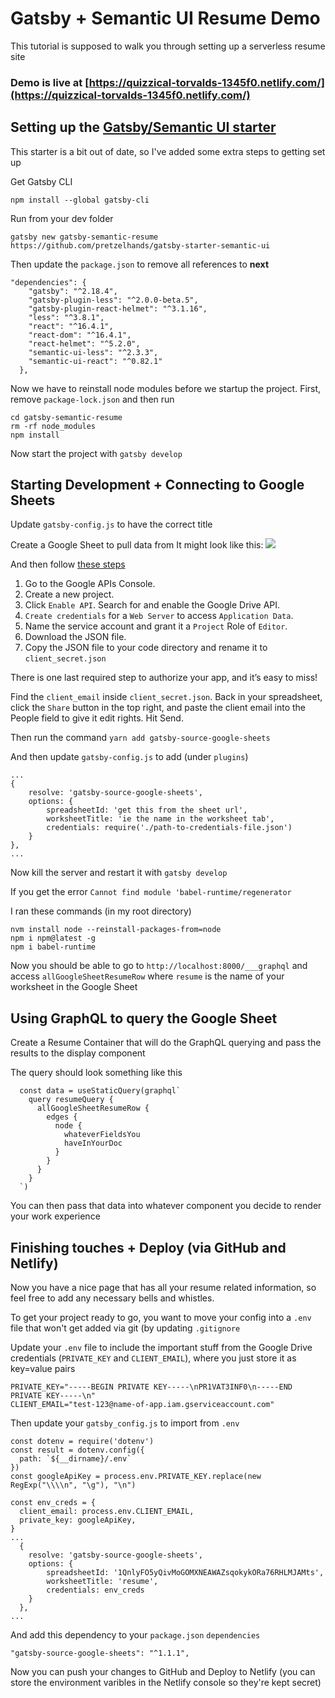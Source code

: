 # Gatsby + Semantic UI Resume Demo

This tutorial is supposed to walk you through setting up a serverless resume site

### Demo is live at [https://quizzical-torvalds-1345f0.netlify.com/](https://quizzical-torvalds-1345f0.netlify.com/)

## Setting up the [Gatsby/Semantic UI starter](https://github.com/pretzelhands/gatsby-starter-semantic-ui)

This starter is a bit out of date, so I've added some extra steps to getting set up

Get Gatsby CLI

`npm install --global gatsby-cli`

Run from your dev folder

`gatsby new gatsby-semantic-resume https://github.com/pretzelhands/gatsby-starter-semantic-ui`

Then update the `package.json` to remove all references to **next**

```  
"dependencies": {
    "gatsby": "^2.18.4",
    "gatsby-plugin-less": "^2.0.0-beta.5",
    "gatsby-plugin-react-helmet": "^3.1.16",
    "less": "^3.8.1",
    "react": "^16.4.1",
    "react-dom": "^16.4.1",
    "react-helmet": "^5.2.0",
    "semantic-ui-less": "^2.3.3",
    "semantic-ui-react": "^0.82.1"
  },
```  
  
Now we have to reinstall node modules before we startup the project. First, remove `package-lock.json` and then run

```
cd gatsby-semantic-resume
rm -rf node_modules
npm install
```

Now start the project with `gatsby develop`

## Starting Development + Connecting to Google Sheets

Update `gatsby-config.js` to have the correct title

Create a Google Sheet to pull data from 
It might look like this:
![](https://imgur.com/OLOxePS)

And then follow [these steps](https://www.twilio.com/blog/2017/03/google-spreadsheets-and-javascriptnode-js.html)

1. Go to the Google APIs Console.
2. Create a new project.
3. Click `Enable API`. Search for and enable the Google Drive API.
4. `Create credentials` for a `Web Server` to access `Application Data`.
5. Name the service account and grant it a `Project` Role of `Editor`.
6. Download the JSON file.
7. Copy the JSON file to your code directory and rename it to `client_secret.json`
 

There is one last required step to authorize your app, and it’s easy to miss!

Find the `client_email` inside `client_secret.json`. Back in your spreadsheet, click the `Share` button in the top right, and paste the client email into the People field to give it edit rights. Hit Send.

Then run the command `yarn add gatsby-source-google-sheets`

And then update `gatsby-config.js` to add (under `plugins`)

```
...
{
    resolve: 'gatsby-source-google-sheets',
    options: {
        spreadsheetId: 'get this from the sheet url',
        worksheetTitle: 'ie the name in the worksheet tab',
        credentials: require('./path-to-credentials-file.json')
    }
},
...
```

Now kill the server and restart it with `gatsby develop`

If you get the error `Cannot find module 'babel-runtime/regenerator`

I ran these commands (in my root directory)

```
nvm install node --reinstall-packages-from=node
npm i npm@latest -g
npm i babel-runtime
```

Now you should be able to go to `http://localhost:8000/___graphql` and access `allGoogleSheetResumeRow` where `resume` is the name of your worksheet in the Google Sheet

## Using GraphQL to query the Google Sheet

Create a Resume Container that will do the GraphQL querying and pass the results to the display component

The query should look something like this

```
  const data = useStaticQuery(graphql`
    query resumeQuery {
      allGoogleSheetResumeRow {
        edges {
          node {
			whateverFieldsYou
			haveInYourDoc
          }
        }
      }
    }
  `)
```

You can then pass that data into whatever component you decide to render your work experience

## Finishing touches + Deploy (via GitHub and Netlify)

Now you have a nice page that has all your resume related information, so feel free to add any necessary bells and whistles.

To get your project ready to go, you want to move your config into a `.env` file that won't get added via git (by updating `.gitignore`

Update your `.env` file to include the important stuff from the Google Drive credentials (`PRIVATE_KEY` and `CLIENT_EMAIL`), where you just store it as key=value pairs

```
PRIVATE_KEY="-----BEGIN PRIVATE KEY-----\nPR1VAT3INF0\n-----END PRIVATE KEY-----\n"
CLIENT_EMAIL="test-123@name-of-app.iam.gserviceaccount.com"
```

Then update your `gatsby_config.js` to import from `.env`

```
const dotenv = require('dotenv')
const result = dotenv.config({
  path: `${__dirname}/.env`
})
const googleApiKey = process.env.PRIVATE_KEY.replace(new RegExp("\\\\n", "\g"), "\n")

const env_creds = {
  client_email: process.env.CLIENT_EMAIL,
  private_key: googleApiKey,
}
...
  {
    resolve: 'gatsby-source-google-sheets',
    options: {
        spreadsheetId: '1QnlyFO5yQivMoGOMXNEAWAZsqokykORa76RHLMJAMts',
        worksheetTitle: 'resume',
        credentials: env_creds
    }
  },
...
``` 

And add this dependency to your `package.json` `dependencies`

`"gatsby-source-google-sheets": "^1.1.1",`

Now you can push your changes to GitHub and Deploy to Netlify (you can store the environment varibles in the Netlify console so they're kept secret)

